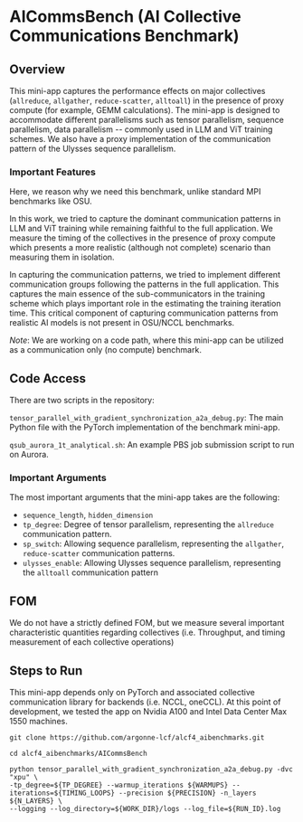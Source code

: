 
# AICommsBench (AI Collective Communications Benchmark)

## Overview 

This mini-app captures the performance effects on major collectives (`allreduce`,
`allgather`, `reduce-scatter`, `alltoall`) in the presence of proxy compute (for example, 
GEMM calculations). The mini-app is designed to accommodate different 
parallelisms such as tensor parallelism, sequence parallelism, data parallelism 
-- commonly used in LLM and ViT training schemes. We also have a proxy
implementation of the communication pattern of the Ulysses sequence 
parallelism.

### Important Features
Here, we reason why we need this benchmark, unlike standard MPI benchmarks like OSU.

In this work, we tried to capture the dominant communication patterns in LLM
and ViT training while remaining faithful to the full application. We measure 
the timing of the collectives in the presence of proxy compute which presents a
more realistic (although not complete) scenario than measuring them in isolation.

In capturing the communication patterns, we tried to implement different 
communication groups following the patterns in the full application. This 
captures the main essence of the sub-communicators in the training scheme which
plays important role in the estimating the training iteration time. This critical component of capturing communication patterns 
from realistic AI models is not present in OSU/NCCL benchmarks.

_Note_: We are working on a code path, where this mini-app can be utilized as a
communication only (no compute) benchmark.

## Code Access

There are two scripts in the repository:

`tensor_parallel_with_gradient_synchronization_a2a_debug.py`: The main Python file with 
the PyTorch implementation of the benchmark mini-app.

`qsub_aurora_1t_analytical.sh`: An example PBS job submission
script to run on Aurora.

### Important Arguments
The most important arguments that the mini-app takes are the following:

- `sequence_length`, `hidden_dimension`
- `tp_degree`: Degree of tensor parallelism, representing the `allreduce` communication pattern.
- `sp_switch`: Allowing sequence parallelism, representing the `allgather`, `reduce-scatter` communication patterns.
- `ulysses_enable`: Allowing Ulysses sequence parallelism, representing the `alltoall` communication pattern

## FOM

We do not have a strictly defined FOM, but we measure several important 
characteristic quantities regarding collectives (i.e. Throughput, and timing 
measurement of each collective operations)

## Steps to Run

This mini-app depends only on PyTorch and associated collective communication 
library for backends (i.e. NCCL, oneCCL). At this point of development, we 
tested the app on Nvidia A100 and Intel Data Center Max 1550 machines.

```
git clone https://github.com/argonne-lcf/alcf4_aibenchmarks.git

cd alcf4_aibenchmarks/AICommsBench

python tensor_parallel_with_gradient_synchronization_a2a_debug.py -dvc "xpu" \
-tp_degree=${TP_DEGREE} --warmup_iterations ${WARMUPS} --iterations=${TIMING_LOOPS} --precision ${PRECISION} -n_layers ${N_LAYERS} \
--logging --log_directory=${WORK_DIR}/logs --log_file=${RUN_ID}.log
```


